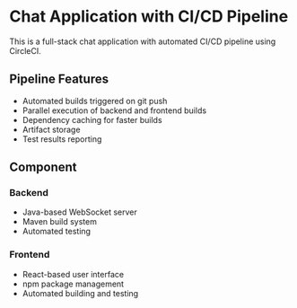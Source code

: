 # Chat Application with CI/CD Pipeline

This is a full-stack chat application with automated CI/CD pipeline using CircleCI.

## Pipeline Features

- Automated builds triggered on git push
- Parallel execution of backend and frontend builds
- Dependency caching for faster builds
- Artifact storage
- Test results reporting

## Component



### Backend
- Java-based WebSocket server
- Maven build system
- Automated testing

### Frontend
- React-based user interface
- npm package management
- Automated building and testing
